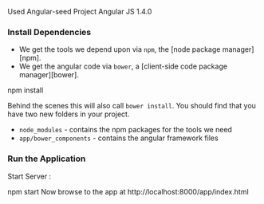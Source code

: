 
Used Angular-seed Project
Angular JS 1.4.0

### Install Dependencies
* We get the tools we depend upon via `npm`, the [node package manager][npm].
* We get the angular code via `bower`, a [client-side code package manager][bower].

npm install

Behind the scenes this will also call `bower install`.  You should find that you have two new
folders in your project.

* `node_modules` - contains the npm packages for the tools we need
* `app/bower_components` - contains the angular framework files


### Run the Application
Start Server : 

npm start
Now browse to the app at http://localhost:8000/app/index.html


